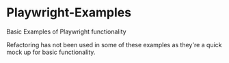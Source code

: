 # Playwright-Examples
Basic Examples of Playwright functionality

Refactoring has not been used in some of these examples as they're a quick mock up for basic functionality.
